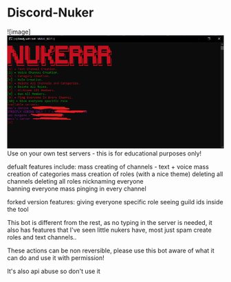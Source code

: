 # Discord-Nuker
![image]<img src="./Screenshot 2021-09-25 160623.png">
Use on your own test servers - this is for educational purposes only!

defualt features include:
mass creating of channels - text + voice
mass creation of categories
mass creation of roles (with a nice theme)
deleting all channels
deleting all roles
nicknaming everyone  
banning everyone
mass pinging in every channel

forked version features:
giving everyone specific role
seeing guild ids inside the tool

This bot is different from the rest, as no typing in the server is needed, it also has features that I've seen little nukers have, most just spam create roles and text channels..

These actions can be non reversible, please use this bot aware of what it can do and use it with permission!


It's also api abuse so don't use it

